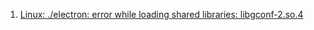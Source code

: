 1. [Linux: ./electron: error while loading shared libraries: libgconf-2.so.4](https://github.com/electron/electron/issues/1518#issuecomment-97199038)